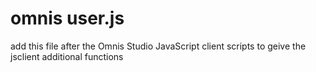# omnis user.js



add this file after the Omnis Studio JavaScript client scripts to geive the jsclient additional functions


<!-- Omnis Studio JavaScript client scripts -->
<script type="text/javascript" src="scripts/811/ssz.js"></script>
<script type="text/javascript" src="scripts/811/omjsclnt.js"></script>
<script type="text/javascript" src="scripts/811/omjqclnt.js"></script>


<!-- Edit user.js to enhance the jsclient with your functions-->
<script type="text/javascript" src="scripts/user.js"></script>